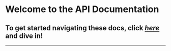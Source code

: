 # Welcome to the API Documentation
## To get started navigating these docs, click [_here_](api/index.html) and dive in!

---